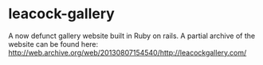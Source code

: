 # leacock-gallery
A now defunct gallery website built in Ruby on rails.
A partial archive of the website can be found here:
http://web.archive.org/web/20130807154540/http://leacockgallery.com/

